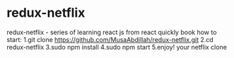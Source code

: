 # redux-netflix
redux-netflix - series of learning react js from react quickly book
how to start:
1.git clone https://github.com/MusaAbdillah/redux-netflix.git
2.cd redux-netflix
3.sudo npm install
4.sudo npm start
5.enjoy! your netflix clone
